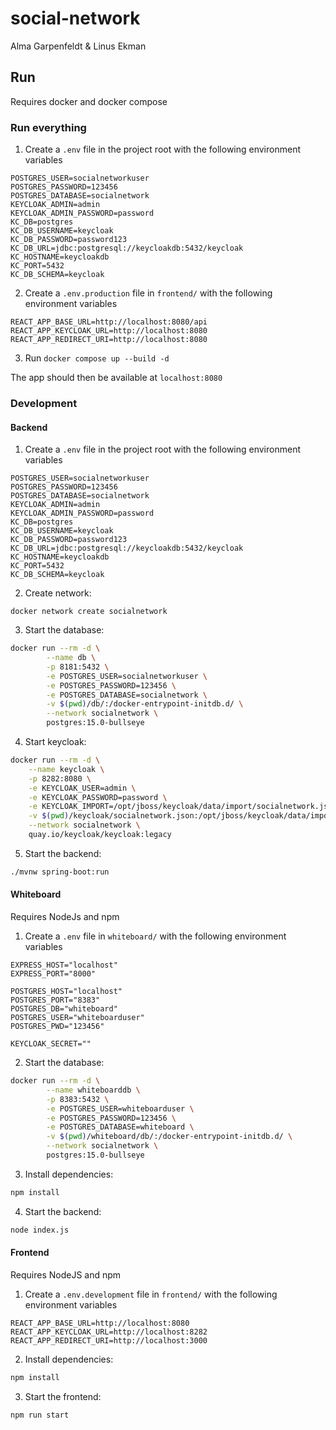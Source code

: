 # social-network
Alma Garpenfeldt & Linus Ekman

## Run
Requires docker and docker compose

### Run everything
1. Create a `.env` file in the project root with the following environment variables
```
POSTGRES_USER=socialnetworkuser
POSTGRES_PASSWORD=123456
POSTGRES_DATABASE=socialnetwork
KEYCLOAK_ADMIN=admin
KEYCLOAK_ADMIN_PASSWORD=password
KC_DB=postgres
KC_DB_USERNAME=keycloak
KC_DB_PASSWORD=password123
KC_DB_URL=jdbc:postgresql://keycloakdb:5432/keycloak
KC_HOSTNAME=keycloakdb
KC_PORT=5432
KC_DB_SCHEMA=keycloak
```

2. Create a `.env.production` file in `frontend/` with the following environment variables
```
REACT_APP_BASE_URL=http://localhost:8080/api
REACT_APP_KEYCLOAK_URL=http://localhost:8080
REACT_APP_REDIRECT_URI=http://localhost:8080
```

3. Run `docker compose up --build -d`

The app should then be available at `localhost:8080`


### Development

#### Backend

1. Create a `.env` file in the project root with the following environment variables
```
POSTGRES_USER=socialnetworkuser
POSTGRES_PASSWORD=123456
POSTGRES_DATABASE=socialnetwork
KEYCLOAK_ADMIN=admin
KEYCLOAK_ADMIN_PASSWORD=password
KC_DB=postgres
KC_DB_USERNAME=keycloak
KC_DB_PASSWORD=password123
KC_DB_URL=jdbc:postgresql://keycloakdb:5432/keycloak
KC_HOSTNAME=keycloakdb
KC_PORT=5432
KC_DB_SCHEMA=keycloak
```

2. Create network:
```
docker network create socialnetwork
```

3. Start the database:
```sh
docker run --rm -d \
        --name db \
        -p 8181:5432 \
        -e POSTGRES_USER=socialnetworkuser \
        -e POSTGRES_PASSWORD=123456 \
        -e POSTGRES_DATABASE=socialnetwork \
        -v $(pwd)/db/:/docker-entrypoint-initdb.d/ \
        --network socialnetwork \
        postgres:15.0-bullseye
```

4. Start keycloak:
```sh
docker run --rm -d \
    --name keycloak \
    -p 8282:8080 \
    -e KEYCLOAK_USER=admin \
    -e KEYCLOAK_PASSWORD=password \
    -e KEYCLOAK_IMPORT=/opt/jboss/keycloak/data/import/socialnetwork.json \
    -v $(pwd)/keycloak/socialnetwork.json:/opt/jboss/keycloak/data/import/socialnetwork.json \
    --network socialnetwork \
    quay.io/keycloak/keycloak:legacy
```

5. Start the backend:
```sh
./mvnw spring-boot:run
```

#### Whiteboard
Requires NodeJs and npm

1. Create a `.env` file in `whiteboard/` with the following environment variables
```
EXPRESS_HOST="localhost"
EXPRESS_PORT="8000"

POSTGRES_HOST="localhost"
POSTGRES_PORT="8383"
POSTGRES_DB="whiteboard"
POSTGRES_USER="whiteboarduser"
POSTGRES_PWD="123456"

KEYCLOAK_SECRET=""
```

2. Start the database:
```sh
docker run --rm -d \
        --name whiteboarddb \
        -p 8383:5432 \
        -e POSTGRES_USER=whiteboarduser \
        -e POSTGRES_PASSWORD=123456 \
        -e POSTGRES_DATABASE=whiteboard \
        -v $(pwd)/whiteboard/db/:/docker-entrypoint-initdb.d/ \
        --network socialnetwork \
        postgres:15.0-bullseye
```

3. Install dependencies:
```sh
npm install
```

4. Start the backend:
```sh
node index.js
```

#### Frontend
Requires NodeJS and npm

1. Create a `.env.development` file in `frontend/` with the following environment variables
```
REACT_APP_BASE_URL=http://localhost:8080
REACT_APP_KEYCLOAK_URL=http://localhost:8282
REACT_APP_REDIRECT_URI=http://localhost:3000
```

2. Install dependencies:
```sh
npm install
```

3. Start the frontend:
```sh
npm run start
```
